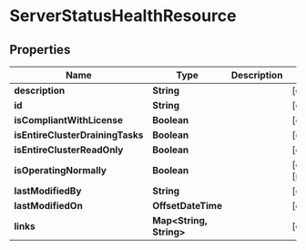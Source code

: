 

# ServerStatusHealthResource


## Properties

Name | Type | Description | Notes
------------ | ------------- | ------------- | -------------
**description** | **String** |  |  [optional]
**id** | **String** |  |  [optional]
**isCompliantWithLicense** | **Boolean** |  |  [optional]
**isEntireClusterDrainingTasks** | **Boolean** |  |  [optional]
**isEntireClusterReadOnly** | **Boolean** |  |  [optional]
**isOperatingNormally** | **Boolean** |  |  [optional] [readonly]
**lastModifiedBy** | **String** |  |  [optional]
**lastModifiedOn** | **OffsetDateTime** |  |  [optional]
**links** | **Map&lt;String, String&gt;** |  |  [optional]




